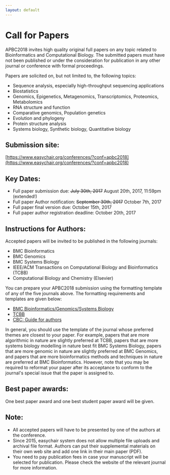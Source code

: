 ```yaml
---
layout: default
---
```

# Call for Papers

APBC2018 invites high quality original full papers on any topic related to Bioinformatics and Computational Biology. The submitted papers must have not been published or under the consideration for publication in any other journal or conference with formal proceedings.

Papers are solicited on, but not limited to, the following topics:

* Sequence analysis, especially high-throughput sequencing applications
* Biostatistics
* Genomics, Epigenetics, Metagenomics, Transcriptomics, Proteomics, Metabolomics
* RNA structure and function
* Comparative genomics, Population genetics
* Evolution and phylogeny
* Protein structure analysis
* Systems biology, Synthetic biology, Quantitative biology

## Submission site:

[https://www.easychair.org/conferences/?conf=apbc2018](https://www.easychair.org/conferences/?conf=apbc2018)

## Key Dates:

* Full paper submission due: ~~July 30th, 2017~~ August 20th, 2017, 11:59pm (extended!)
* Full paper Author notification: ~~September 30th, 2017~~ October 7th, 2017
* Full paper final version due: October 15th, 2017
* Full paper author registration deadline: October 20th, 2017

## Instructions for Authors:

Accepted papers will be invited to be published in the following journals:

* BMC Bioinformatics
* BMC Genomics
* BMC Systems Biology
* IEEE/ACM Transactions on Computational Biology and Bioinformatics (TCBB)
* Computational Biology and Chemistry (Elsevier)

You can prepare your APBC2018 submission using the formatting template of any of the five journals above. The formatting requirements and templates are given below:

* [BMC Bioinformatics/Genomics/Systems Biology](http://www.cs.cityu.edu.hk/~shuaicli/apbc2017/contents/InstructionsForAuthors-BMC.pdf)
* [TCBB](http://www.cs.cityu.edu.hk/~shuaicli/apbc2017/contents/InstructionsForAuthors-TCBB.pdf)
* [CBC: Guide for authors](https://www.elsevier.com/journals/computational-biology-and-chemistry/1476-9271/guide-for-authors)

In general, you should use the template of the journal whose preferred themes are closest to your paper. For example, papers that are more algorithmic in nature are slightly preferred at TCBB, papers that are more systems biology modelling in nature best fit BMC Systems Biology, papers that are more genomic in nature are slightly preferred at BMC Genomics, and papers that are more bioinformatics methods and techniques in nature are preferred at BMC Bioinformatics. However, note that you may be required to reformat your paper after its acceptance to conform to the journal's special issue that the paper is assigned to.

## Best paper awards:

One best paper award and one best student paper award will be given.

## Note:

* All accepted papers will have to be presented by one of the authors at the conference.
* Since 2015, easychair system does not allow multiple file uploads and archival file format. Authors can put their supplemental materials on their own web site and add one link in their main paper (PDF).
* You need to pay publication fees in case your manuscript will be selected for publication. Please check the website of the relevant journal for more information.


